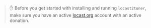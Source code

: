 > :hand: Before you get started with installing and running `locast2tuner`, make sure you have an active [locast.org](https://locast.org) account with an active donation.
